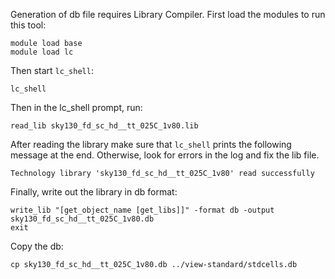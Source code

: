Generation of db file requires Library Compiler.
First load the modules to run this tool:
```
module load base
module load lc
```
Then start `lc_shell`:
```
lc_shell
```
Then in the lc_shell prompt, run:
```
read_lib sky130_fd_sc_hd__tt_025C_1v80.lib
```
After reading the library make sure that `lc_shell` prints the following message at the end. Otherwise, look for errors in the log and fix the lib file.
```
Technology library 'sky130_fd_sc_hd__tt_025C_1v80' read successfully
```
Finally, write out the library in db format:
```
write_lib "[get_object_name [get_libs]]" -format db -output sky130_fd_sc_hd__tt_025C_1v80.db
exit
```
Copy the db:
```
cp sky130_fd_sc_hd__tt_025C_1v80.db ../view-standard/stdcells.db
```
